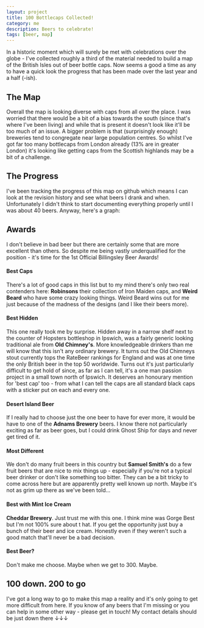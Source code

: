 ```yaml
---
layout: project
title: 100 Bottlecaps Collected!
category: me
description: Beers to celebrate!
tags: [beer, map]
---
```

In a historic moment which will surely be met with celebrations over the globe - I've collected roughly a third of the material needed to build a map of the British Isles out of beer bottle caps. Now seems a good a time as any to have a quick look the progress that has been made over the last year and a half (-ish).

## The Map
<!-- Beer map  -->
<link rel="stylesheet" href="https://unpkg.com/leaflet@1.2.0/dist/leaflet.css"
integrity="sha512-M2wvCLH6DSRazYeZRIm1JnYyh22purTM+FDB5CsyxtQJYeKq83arPe5wgbNmcFXGqiSH2XR8dT/fJISVA1r/zQ=="
crossorigin=""/>
<script src="https://unpkg.com/leaflet@1.2.0/dist/leaflet.js"
integrity="sha512-lInM/apFSqyy1o6s89K4iQUKg6ppXEgsVxT35HbzUupEVRh2Eu9Wdl4tHj7dZO0s1uvplcYGmt3498TtHq+log=="
crossorigin=""></script>

<div class="map" id="beer_map"></div>

<script>
    var beer_map = L.map('beer_map').setView([54.428845, -3.727167], 5);

    L.tileLayer('https://api.tiles.mapbox.com/v4/{id}/{z}/{x}/{y}.png?access_token={accessToken}', {
        attribution: 'Map data &copy; <a href="http://openstreetmap.org">OpenStreetMap</a> contributors, <a href="http://creativecommons.org/licenses/by-sa/2.0/">CC-BY-SA</a>, Imagery © <a href="http://mapbox.com">Mapbox</a>',
        maxZoom: 16,
        id: 'mapbox.streets',
        accessToken: 'pk.eyJ1Ijoiam9lYmlsbGluZ3NsZXkiLCJhIjoiY2o5djYzdDNnMWhxMjJ2cG9iYzZmZzl5MyJ9.hOoHCtzze8-YCBodh8tkFQ'
    }).addTo(beer_map);

    var src = "http://www.josephbillingsley.co.uk/public_data/beer_100.json";

    function onEachFeature(feature, layer) {
        if (feature.properties) {
            layer.bindPopup(feature.properties.name);
        }
    }

    var xhr = new XMLHttpRequest();
    xhr.open("GET",src,true);
    xhr.onload = function(e) {
        if (xhr.readyState === 4) {
            if (xhr.status === 200) {
                var beers = JSON.parse(xhr.responseText);
                L.geoJSON(beers,{
                    onEachFeature: onEachFeature
                }).addTo(beer_map);
            } else {
                console.error(xhr.statusText);
            }
        }
    }

    xhr.send(null);
</script>
<!-- /Beer map  -->

Overall the map is looking diverse with caps from all over the place. I was worried that there would be a bit of a bias towards the south (since that's where I've been living) and while that is present it doesn't look like it'll be too much of an issue. A bigger problem is that (surprisingly enough) breweries tend to congregate near large population centres. So whilst I've got far too many bottlecaps from London already (13% are in greater London) it's looking like getting caps from the Scottish highlands may be a bit of a challenge.

## The Progress
I've been tracking the progress of this map on github which means I can look at the revision history and see what beers I drank and when. Unfortunately I didn't think to start documenting everything properly until I was about 40 beers. Anyway, here's a graph: 

<script src="https://cdnjs.cloudflare.com/ajax/libs/Chart.js/2.7.3/Chart.bundle.min.js"></script>

<canvas id="progress_line" width="400" height="200"></canvas>
<script>
var ctx = document.getElementById("progress_line").getContext('2d');
var myChart = new Chart(ctx, {
    type: 'line',
    data: {
        datasets: [{
            label: '# of Beers',
            data: [ {x: new Date(2017, 11, 12), y: 42},
                    {x: new Date(2017, 11, 23), y: 43},
                    {x: new Date(2018, 01, 8), y: 48},
                    {x: new Date(2018, 02, 9), y: 49},
                    {x: new Date(2018, 02, 15), y: 51},
                    {x: new Date(2018, 02, 18), y: 53},
                    {x: new Date(2018, 02, 23), y: 54},
                    {x: new Date(2018, 02, 25), y: 55},
                    {x: new Date(2018, 03, 05), y: 57},
                    {x: new Date(2018, 03, 07), y: 59},
                    {x: new Date(2018, 03, 22), y: 60},
                    {x: new Date(2018, 03, 25), y: 61},
                    {x: new Date(2018, 04, 05), y: 62},
                    {x: new Date(2018, 04, 09), y: 63},
                    {x: new Date(2018, 04, 15), y: 65},
                    {x: new Date(2018, 05, 07), y: 69},
                    {x: new Date(2018, 05, 14), y: 70},
                    {x: new Date(2018, 05, 23), y: 71},
                    {x: new Date(2018, 06, 06), y: 72},
                    {x: new Date(2018, 06, 14), y: 73},
                    {x: new Date(2018, 06, 20), y: 74},
                    {x: new Date(2018, 06, 21), y: 75},
                    {x: new Date(2018, 06, 24), y: 77},
                    {x: new Date(2018, 07, 02), y: 78},
                    {x: new Date(2018, 07, 07), y: 80},
                    {x: new Date(2018, 07, 16), y: 84},
                    {x: new Date(2018, 07, 19), y: 85},
                    {x: new Date(2018, 07, 23), y: 87},
                    {x: new Date(2018, 07, 26), y: 88},
                    {x: new Date(2018, 07, 31), y: 89},
                    {x: new Date(2018, 08, 02), y: 90},
                    {x: new Date(2018, 08, 06), y: 91},
                    {x: new Date(2018, 08, 26), y: 93},
                    {x: new Date(2018, 09, 12), y: 94},
                    {x: new Date(2018, 10, 04), y: 95},
                    {x: new Date(2018, 10, 09), y: 96},
                    {x: new Date(2018, 10, 21), y: 98},
                    {x: new Date(2018, 10, 24), y: 99},
            ],
            backgroundColor: [
                'rgba(54, 162, 235, 0.2)'
            ],
            borderColor: [
                'rgba(54, 162, 235, 1)'
            ],
            borderWidth: 1
        }]
    },
    options: {
        legend: {
            display: false,
        },
        scales: {
            xAxes: [{
              type: 'time',
              time: {
                  unit: 'month'
              }
            }],
            yAxes: [{
                ticks: {
                    beginAtZero:true
                }
            }]
        }
    }
});
</script>

## Awards
I don't believe in bad beer but there are certainly some that are more excellent than others. So despite me being vastly underqualified for the position - it's time for the 1st Official Billingsley Beer Awards!

#### Best Caps
There's a lot of good caps in this list but to my mind there's only two real contenders here: <b>Robinsons</b> their collection of Iron Maiden caps, and <b>Weird Beard</b> who have some crazy looking things. Weird Beard wins out for me just because of the madness of the designs (and I like their beers more).

#### Best Hidden
This one really took me by surprise. Hidden away in a narrow shelf next to the counter of  Hopsters bottleshop in Ipswich, was a fairly generic looking traditional ale from <b>Old Chimney's</b>. More knowledgeable drinkers than me will know that this isn't any ordinary brewery. It turns out the Old Chimneys stout currently tops the RateBeer rankings for England and was at one time the only British beer in the top 50 worldwide. Turns out it's just particularly difficult to get hold of since, as far as I can tell, it's a one man passion project in a small town north of Ipswich. It deserves an honourary mention for 'best cap' too - from what I can tell the caps are all standard black caps with a sticker put on each and every one.

#### Desert Island Beer
If I really had to choose just the one beer to have for ever more, it would be have to one of the <b>Adnams Brewery</b> beers. I know there not particularly exciting as far as beer goes, but I could drink Ghost Ship for days and never get tired of it.

#### Most Different
We don't do many fruit beers in this country but <b>Samuel Smith's</b> do a few fruit beers that are nice to mix things up - especially if you're not a typical beer drinker or don't like something too bitter. They can be a bit tricky to come across here but are apparently pretty well known up north. Maybe it's not as grim up there as we've been told...

#### Best with Mint Ice Cream
<b>Cheddar Brewery</b>. Just trust me with this one. I think mine was Gorge Best but I'm not 100% sure about t hat. If you get the opportunity just buy a bunch of their beer and ice cream. Honestly even if they weren't such a good match that'll never be a bad decision. 

#### Best Beer?
Don't make me choose. Maybe when we get to 300. Maybe.

## 100 down. 200 to go
I've got a long way to go to make this map a reality and it's only going to get more difficult from here. If you know of any beers that I'm missing or you can help in some other way - please get in touch! My contact details should be just down there &darr;&darr;&darr;